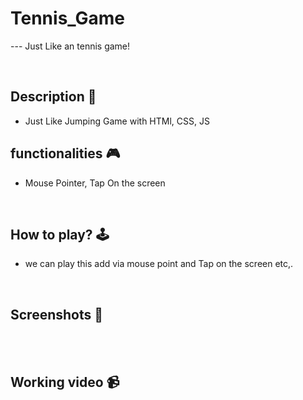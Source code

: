 # **Tennis_Game** 

--- Just Like an tennis game!

<br>

## **Description 📃**
<!-- add your game description here  -->
- Just Like Jumping Game with HTMl, CSS, JS

## **functionalities 🎮**
<!-- add functionalities over here -->
- Mouse Pointer, Tap On the screen
<br>

## **How to play? 🕹️**
<!-- add the steps how to play games -->
- we can play this add via mouse point and Tap on the screen etc,.

<br>

## **Screenshots 📸**

<br>






<br>

## **Working video 📹**